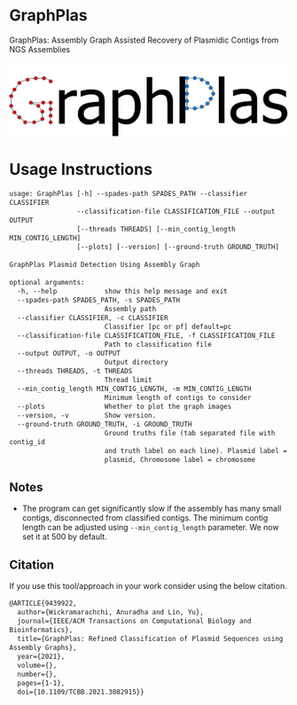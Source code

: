 # GraphPlas
GraphPlas: Assembly Graph Assisted Recovery of Plasmidic Contigs from NGS Assemblies

![GraphPlas logo](GraphPlas.png)

# Usage Instructions

```
usage: GraphPlas [-h] --spades-path SPADES_PATH --classifier CLASSIFIER
                 --classification-file CLASSIFICATION_FILE --output OUTPUT
                 [--threads THREADS] [--min_contig_length MIN_CONTIG_LENGTH]
                 [--plots] [--version] [--ground-truth GROUND_TRUTH]

GraphPlas Plasmid Detection Using Assembly Graph

optional arguments:
  -h, --help            show this help message and exit
  --spades-path SPADES_PATH, -s SPADES_PATH
                        Assembly path
  --classifier CLASSIFIER, -c CLASSIFIER
                        Classifier [pc or pf] default=pc
  --classification-file CLASSIFICATION_FILE, -f CLASSIFICATION_FILE
                        Path to classification file
  --output OUTPUT, -o OUTPUT
                        Output directory
  --threads THREADS, -t THREADS
                        Thread limit
  --min_contig_length MIN_CONTIG_LENGTH, -m MIN_CONTIG_LENGTH
                        Minimum length of contigs to consider
  --plots               Whether to plot the graph images
  --version, -v         Show version.
  --ground-truth GROUND_TRUTH, -i GROUND_TRUTH
                        Ground truths file (tab separated file with contig_id
                        and truth label on each line). Plasmid label =
                        plasmid, Chromosome label = chromosome
```

## Notes

* The program can get significantly slow if the assembly has many small contigs, disconnected from classified contigs. The minimum contig length can be adjusted using `--min_contig_length` parameter. We now set it at 500 by default. 
<!-- * The label propagation algorithm in use is from `https://github.com/ZwEin27/python-labelpropagation` which eliminates the need for matrix inversion of the original algorithm. -->

## Citation

If you use this tool/approach in your work consider using the below citation.

```
@ARTICLE{9439922,
  author={Wickramarachchi, Anuradha and Lin, Yu},
  journal={IEEE/ACM Transactions on Computational Biology and Bioinformatics}, 
  title={GraphPlas: Refined Classification of Plasmid Sequences using Assembly Graphs}, 
  year={2021},
  volume={},
  number={},
  pages={1-1},
  doi={10.1109/TCBB.2021.3082915}}
```
